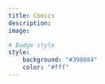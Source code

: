 ```yaml
---
title: Còmics
description:
image:

# Badge style
style:
    background: "#398084"
    color: "#fff"
---
```

